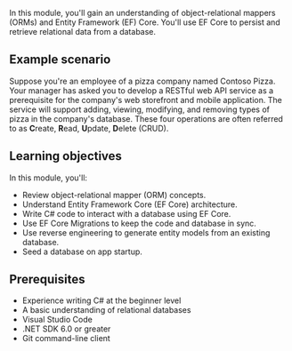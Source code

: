 In this module, you'll gain an understanding of object-relational mappers (ORMs) and Entity Framework (EF) Core. You'll use EF Core to persist and retrieve relational data from a database.

## Example scenario

Suppose you're an employee of a pizza company named Contoso Pizza. Your manager has asked you to develop a RESTful web API service as a prerequisite for the company's web storefront and mobile application. The service will support adding, viewing, modifying, and removing types of pizza in the company's database. These four operations are often referred to as **C**reate, **R**ead, **U**pdate, **D**elete (CRUD).

## Learning objectives

In this module, you'll:

- Review object-relational mapper (ORM) concepts.
- Understand Entity Framework Core (EF Core) architecture.
- Write C# code to interact with a database using EF Core.
- Use EF Core Migrations to keep the code and database in sync.
- Use reverse engineering to generate entity models from an existing database.
- Seed a database on app startup.

## Prerequisites

- Experience writing C# at the beginner level
- A basic understanding of relational databases
- Visual Studio Code
- .NET SDK 6.0 or greater
- Git command-line client
